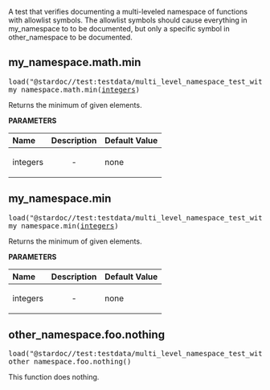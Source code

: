 <!-- Generated with Stardoc: http://skydoc.bazel.build -->

A test that verifies documenting a multi-leveled namespace of functions with allowlist symbols.
The allowlist symbols should cause everything in my_namespace to to be documented, but only a
specific symbol in other_namespace to be documented.

<a id="my_namespace.math.min"></a>

## my_namespace.math.min

<pre>
load("@stardoc//test:testdata/multi_level_namespace_test_with_allowlist/input.bzl", "my_namespace")
my_namespace.math.min(<a href="#my_namespace.math.min-integers">integers</a>)
</pre>

Returns the minimum of given elements.

**PARAMETERS**


| Name  | Description | Default Value |
| :------------- | :------------- | :------------- |
| <a id="my_namespace.math.min-integers"></a>integers |  <p align="center"> - </p>   |  none |


<a id="my_namespace.min"></a>

## my_namespace.min

<pre>
load("@stardoc//test:testdata/multi_level_namespace_test_with_allowlist/input.bzl", "my_namespace")
my_namespace.min(<a href="#my_namespace.min-integers">integers</a>)
</pre>

Returns the minimum of given elements.

**PARAMETERS**


| Name  | Description | Default Value |
| :------------- | :------------- | :------------- |
| <a id="my_namespace.min-integers"></a>integers |  <p align="center"> - </p>   |  none |


<a id="other_namespace.foo.nothing"></a>

## other_namespace.foo.nothing

<pre>
load("@stardoc//test:testdata/multi_level_namespace_test_with_allowlist/input.bzl", "other_namespace")
other_namespace.foo.nothing()
</pre>

This function does nothing.



